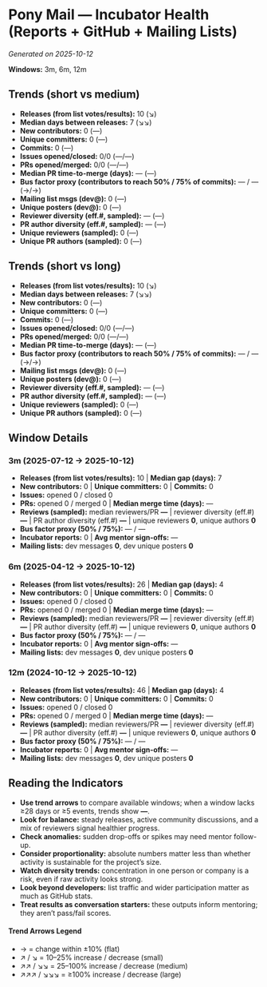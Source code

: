 # Pony Mail — Incubator Health (Reports + GitHub + Mailing Lists)
_Generated on 2025-10-12_

**Windows:** 3m, 6m, 12m

## Trends (short vs medium)

- **Releases (from list votes/results):** 10 (↘)
- **Median days between releases:** 7 (↘↘)
- **New contributors:** 0 (—)
- **Unique committers:** 0 (—)
- **Commits:** 0 (—)
- **Issues opened/closed:** 0/0 (—/—)
- **PRs opened/merged:** 0/0 (—/—)
- **Median PR time-to-merge (days):** — (—)
- **Bus factor proxy (contributors to reach 50% / 75% of commits):** — / — (→/→)
- **Mailing list msgs (dev@):** 0 (—)
- **Unique posters (dev@):** 0 (—)
- **Reviewer diversity (eff.#, sampled):** — (—)
- **PR author diversity (eff.#, sampled):** — (—)
- **Unique reviewers (sampled):** 0 (—)
- **Unique PR authors (sampled):** 0 (—)

## Trends (short vs long)

- **Releases (from list votes/results):** 10 (↘)
- **Median days between releases:** 7 (↘↘)
- **New contributors:** 0 (—)
- **Unique committers:** 0 (—)
- **Commits:** 0 (—)
- **Issues opened/closed:** 0/0 (—/—)
- **PRs opened/merged:** 0/0 (—/—)
- **Median PR time-to-merge (days):** — (—)
- **Bus factor proxy (contributors to reach 50% / 75% of commits):** — / — (→/→)
- **Mailing list msgs (dev@):** 0 (—)
- **Unique posters (dev@):** 0 (—)
- **Reviewer diversity (eff.#, sampled):** — (—)
- **PR author diversity (eff.#, sampled):** — (—)
- **Unique reviewers (sampled):** 0 (—)
- **Unique PR authors (sampled):** 0 (—)

## Window Details
### 3m  (2025-07-12 → 2025-10-12)
- **Releases (from list votes/results):** 10  |  **Median gap (days):** 7
- **New contributors:** 0  |  **Unique committers:** 0  |  **Commits:** 0
- **Issues:** opened 0 / closed 0
- **PRs:** opened 0 / merged 0  |  **Median merge time (days):** —
- **Reviews (sampled):** median reviewers/PR **—**  |  reviewer diversity (eff.#) **—**  |  PR author diversity (eff.#) **—**  |  unique reviewers **0**, unique authors **0**
- **Bus factor proxy (50% / 75%):** — / —
- **Incubator reports:** 0  |  **Avg mentor sign-offs:** —
- **Mailing lists:** dev messages **0**, dev unique posters **0**

### 6m  (2025-04-12 → 2025-10-12)
- **Releases (from list votes/results):** 26  |  **Median gap (days):** 4
- **New contributors:** 0  |  **Unique committers:** 0  |  **Commits:** 0
- **Issues:** opened 0 / closed 0
- **PRs:** opened 0 / merged 0  |  **Median merge time (days):** —
- **Reviews (sampled):** median reviewers/PR **—**  |  reviewer diversity (eff.#) **—**  |  PR author diversity (eff.#) **—**  |  unique reviewers **0**, unique authors **0**
- **Bus factor proxy (50% / 75%):** — / —
- **Incubator reports:** 0  |  **Avg mentor sign-offs:** —
- **Mailing lists:** dev messages **0**, dev unique posters **0**

### 12m  (2024-10-12 → 2025-10-12)
- **Releases (from list votes/results):** 46  |  **Median gap (days):** 4
- **New contributors:** 0  |  **Unique committers:** 0  |  **Commits:** 0
- **Issues:** opened 0 / closed 0
- **PRs:** opened 0 / merged 0  |  **Median merge time (days):** —
- **Reviews (sampled):** median reviewers/PR **—**  |  reviewer diversity (eff.#) **—**  |  PR author diversity (eff.#) **—**  |  unique reviewers **0**, unique authors **0**
- **Bus factor proxy (50% / 75%):** — / —
- **Incubator reports:** 0  |  **Avg mentor sign-offs:** —
- **Mailing lists:** dev messages **0**, dev unique posters **0**

## Reading the Indicators
- **Use trend arrows** to compare available windows; when a window lacks ≥28 days or ≥5 events, trends show **—**.
- **Look for balance:** steady releases, active community discussions, and a mix of reviewers signal healthier progress.
- **Check anomalies:** sudden drop-offs or spikes may need mentor follow-up.
- **Consider proportionality:** absolute numbers matter less than whether activity is sustainable for the project’s size.
- **Watch diversity trends:** concentration in one person or company is a risk, even if raw activity looks strong.
- **Look beyond developers:** list traffic and wider participation matter as much as GitHub stats.
- **Treat results as conversation starters:** these outputs inform mentoring; they aren’t pass/fail scores.

#### Trend Arrows Legend
- →  = change within ±10% (flat)
- ↗ / ↘ = 10–25% increase / decrease (small)
- ↗↗ / ↘↘ = 25–100% increase / decrease (medium)
- ↗↗↗ / ↘↘↘ = ≥100% increase / decrease (large)
